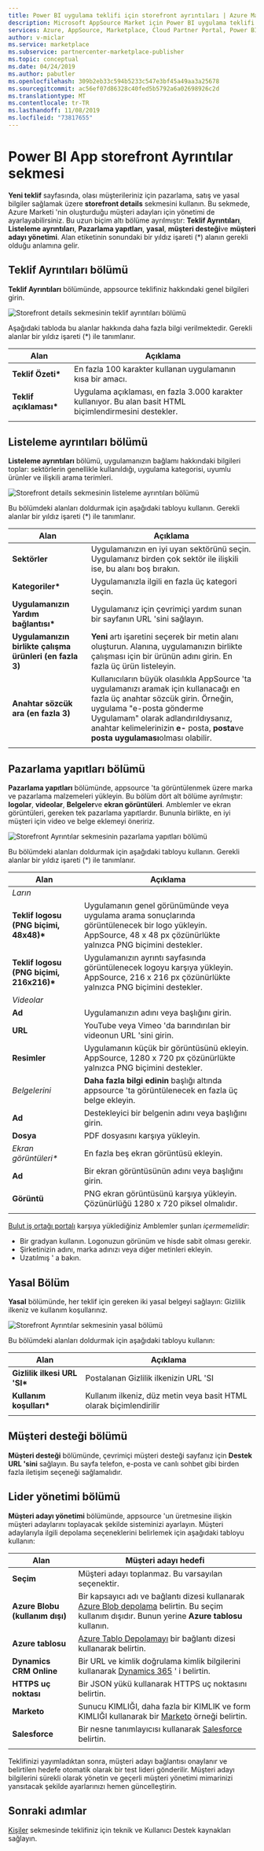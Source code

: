 ```yaml
---
title: Power BI uygulama teklifi için storefront ayrıntıları | Azure Marketi
description: Microsoft AppSource Market için Power BI uygulama teklifi için storefront ayrıntı alanlarını yapılandırın.
services: Azure, AppSource, Marketplace, Cloud Partner Portal, Power BI
author: v-miclar
ms.service: marketplace
ms.subservice: partnercenter-marketplace-publisher
ms.topic: conceptual
ms.date: 04/24/2019
ms.author: pabutler
ms.openlocfilehash: 309b2eb33c594b5233c547e3bf45a49aa3a25678
ms.sourcegitcommit: ac56ef07d86328c40fed5b5792a6a02698926c2d
ms.translationtype: MT
ms.contentlocale: tr-TR
ms.lasthandoff: 11/08/2019
ms.locfileid: "73817655"
---
```

# <a name="power-bi-app-storefront-details-tab"></a>Power BI App storefront Ayrıntılar sekmesi

**Yeni teklif** sayfasında, olası müşterileriniz için pazarlama, satış ve yasal bilgiler sağlamak üzere **storefront details** sekmesini kullanın. Bu sekmede, Azure Marketi 'nin oluşturduğu müşteri adayları için yönetimi de ayarlayabilirsiniz. Bu uzun biçim altı bölüme ayrılmıştır: **Teklif Ayrıntıları**, **Listeleme ayrıntıları**, **Pazarlama yapıtları**, **yasal**, **müşteri desteği**ve **müşteri adayı yönetimi**.  Alan etiketinin sonundaki bir yıldız işareti (*) alanın gerekli olduğu anlamına gelir.


## <a name="offer-details-section"></a>Teklif Ayrıntıları bölümü

**Teklif Ayrıntıları** bölümünde, appsource teklifiniz hakkındaki genel bilgileri girin.

![Storefront details sekmesinin teklif ayrıntıları bölümü](./media/offer-details-section.png)

Aşağıdaki tabloda bu alanlar hakkında daha fazla bilgi verilmektedir. Gerekli alanlar bir yıldız işareti (*) ile tanımlanır.  

|   Alan               |   Açıklama                                                                           |
|-----------------------|-----------------------------------------------------------------------------------------|
| **Teklif Özeti\***     | En fazla 100 karakter kullanan uygulamanın kısa bir amacı.                             |
| **Teklif açıklaması\*** | Uygulama açıklaması, en fazla 3.000 karakter kullanıyor. Bu alan basit HTML biçimlendirmesini destekler. |
|   |    |


## <a name="listing-details-section"></a>Listeleme ayrıntıları bölümü

**Listeleme ayrıntıları** bölümü, uygulamanızın bağlamı hakkındaki bilgileri toplar: sektörlerin genellikle kullanıldığı, uygulama kategorisi, uyumlu ürünler ve ilişkili arama terimleri.

![Storefront details sekmesinin listeleme ayrıntıları bölümü](./media/listing-details-section.png)

Bu bölümdeki alanları doldurmak için aşağıdaki tabloyu kullanın.  Gerekli alanlar bir yıldız işareti (*) ile tanımlanır.
 
|   Alan                                  |   Açıklama                                                        |
| --------------                           | ---------------------                                                |
| **Sektörler**                           | Uygulamanızın en iyi uyan sektörünü seçin. Uygulamanız birden çok sektör ile ilişkili ise, bu alanı boş bırakın.      |
| **Kategoriler\***                           | Uygulamanızla ilgili en fazla üç kategori seçin.     |
| **Uygulamanızın Yardım bağlantısı\***               | Uygulamanız için çevrimiçi yardım sunan bir sayfanın URL 'sini sağlayın.           |
| **Uygulamanızın birlikte çalışma ürünleri (en fazla 3)** | **Yeni** artı işaretini seçerek bir metin alanı oluşturun. Alanına, uygulamanızın birlikte çalışması için bir ürünün adını girin. En fazla üç ürün listeleyin.       |
| **Anahtar sözcük ara (en fazla 3)**              | Kullanıcıların büyük olasılıkla AppSource 'ta uygulamanızı aramak için kullanacağı en fazla üç anahtar sözcük girin. Örneğin, uygulama "e-posta gönderme Uygulamam" olarak adlandırıldıysanız, anahtar kelimelerinizin **e-** posta, **posta**ve **posta uygulaması**olması olabilir. |
|  |  |


## <a name="marketing-artifacts-section"></a>Pazarlama yapıtları bölümü

**Pazarlama yapıtları** bölümünde, appsource 'ta görüntülenmek üzere marka ve pazarlama malzemeleri yükleyin.  Bu bölüm dört alt bölüme ayrılmıştır: **logolar**, **videolar**, **Belgeler**ve **ekran görüntüleri**. Amblemler ve ekran görüntüleri, gereken tek pazarlama yapıtlardır. Bununla birlikte, en iyi müşteri için video ve belge eklemeyi öneririz.

![Storefront Ayrıntılar sekmesinin pazarlama yapıtları bölümü](./media/marketing-artifacts-section.png)

Bu bölümdeki alanları doldurmak için aşağıdaki tabloyu kullanın. Gerekli alanlar bir yıldız işareti (*) ile tanımlanır.
 
|    Alan                             |    Açıklama                                                    |
|   -----------                        |    -------------                                                  |
| *Ların*                              |                                                                   |
| **Teklif logosu (PNG biçimi, 48x48)\***   | Uygulamanın genel görünümünde veya uygulama arama sonuçlarında görüntülenecek bir logo yükleyin. AppSource, 48 x 48 px çözünürlükte yalnızca PNG biçimini destekler.  |
| **Teklif logosu (PNG biçimi, 216x216)\*** | Uygulamanızın ayrıntı sayfasında görüntülenecek logoyu karşıya yükleyin.  AppSource, 216 x 216 px çözünürlükte yalnızca PNG biçimini destekler.  |
| *Videolar*                             |                                                                   |
| **Ad**                             | Uygulamanızın adını veya başlığını girin.                                          |
| **URL**                              | YouTube veya Vimeo 'da barındırılan bir videonun URL 'sini girin.                              |
| **Resimler**                        | Uygulamanın küçük bir görüntüsünü ekleyin.  AppSource, 1280 x 720 px çözünürlükte yalnızca PNG biçimini destekler.   |
| *Belgelerini*                          | **Daha fazla bilgi edinin** başlığı altında appsource 'ta görüntülenecek en fazla üç belge ekleyin.  |
| **Ad**                             | Destekleyici bir belgenin adını veya başlığını girin.                              |
| **Dosya**                             | PDF dosyasını karşıya yükleyin.                             |
| *Ekran görüntüleri\**                      | En fazla beş ekran görüntüsü ekleyin.                        |
| **Ad**                             | Bir ekran görüntüsünün adını veya başlığını girin.                                       |
| **Görüntü**                            | PNG ekran görüntüsünü karşıya yükleyin. Çözünürlüğü 1280 x 720 piksel olmalıdır.  | 
|   |   |

[Bulut iş ortağı portalı](https://cloudpartner.azure.com) karşıya yüklediğiniz Amblemler şunları *içermemelidir*:

- Bir gradyan kullanın. Logonuzun görünüm ve hisde sabit olması gerekir.
- Şirketinizin adını, marka adınızı veya diğer metinleri ekleyin. 
- Uzatılmış ' a bakın.

## <a name="legal-section"></a>Yasal Bölüm

**Yasal** bölümünde, her teklif için gereken iki yasal belgeyi sağlayın: Gizlilik ilkeniz ve kullanım koşullarınız.

![Storefront Ayrıntılar sekmesinin yasal bölümü](./media/legal-section.png)

Bu bölümdeki alanları doldurmak için aşağıdaki tabloyu kullanın:

|   Alan                |   Açıklama                           |
|------------------------|--------------------------------------   |
| **Gizlilik ilkesi URL 'SI\*** | Postalanan Gizlilik ilkenizin URL 'SI       |
| **Kullanım koşulları\***       | Kullanım ilkeniz, düz metin veya basit HTML olarak biçimlendirilir     |
|  |  |


## <a name="customer-support-section"></a>Müşteri desteği bölümü

**Müşteri desteği** bölümünde, çevrimiçi müşteri desteği sayfanız için **Destek URL 'sini** sağlayın.  Bu sayfa telefon, e-posta ve canlı sohbet gibi birden fazla iletişim seçeneği sağlamalıdır. 


## <a name="lead-management-section"></a>Lider yönetimi bölümü

**Müşteri adayı yönetimi** bölümünde, appsource 'un üretmesine ilişkin müşteri adaylarını toplayacak şekilde sisteminizi ayarlayın. Müşteri adaylarıyla ilgili depolama seçeneklerini belirlemek için aşağıdaki tabloyu kullanın:

|    Alan               |   Müşteri adayı hedefi                               |
|------------------------|--------------------------------------            |
|  **Seçim**              | Müşteri adayı toplanmaz. Bu varsayılan seçenektir.  |
| **Azure Blobu (kullanım dışı)** | Bir kapsayıcı adı ve bağlantı dizesi kullanarak [Azure Blob depolama](https://docs.microsoft.com/azure/storage/blobs/storage-blobs-overview) belirtin.  Bu seçim kullanım dışıdır. Bunun yerine **Azure tablosu** kullanın.  |
| **Azure tablosu**        | [Azure Tablo Depolamayı](https://docs.microsoft.com/azure/cosmos-db/table-storage-overview) bir bağlantı dizesi kullanarak belirtin.  |
| **Dynamics CRM Online** | Bir URL ve kimlik doğrulama kimlik bilgilerini kullanarak [Dynamics 365](https://dynamics.microsoft.com/) ' i belirtin. |
| **HTTPS uç noktası**     | Bir JSON yükü kullanarak HTTPS uç noktasını belirtin.   |
| **Marketo**            | Sunucu KIMLIĞI, daha fazla bir KIMLIK ve form KIMLIĞI kullanarak bir [Marketo](https://www.marketo.com/) örneği belirtin.   |
| **Salesforce**         | Bir nesne tanımlayıcısı kullanarak [Salesforce](https://www.salesforce.com/) belirtin. |
|  |  |

Teklifinizi yayımladıktan sonra, müşteri adayı bağlantısı onaylanır ve belirtilen hedefe otomatik olarak bir test lideri gönderilir. Müşteri adayı bilgilerini sürekli olarak yönetin ve geçerli müşteri yönetimi mimarinizi yansıtacak şekilde ayarlarınızı hemen güncelleştirin.


## <a name="next-steps"></a>Sonraki adımlar

[Kişiler](./cpp-contacts-tab.md) sekmesinde teklifiniz için teknik ve Kullanıcı Destek kaynakları sağlayın.
